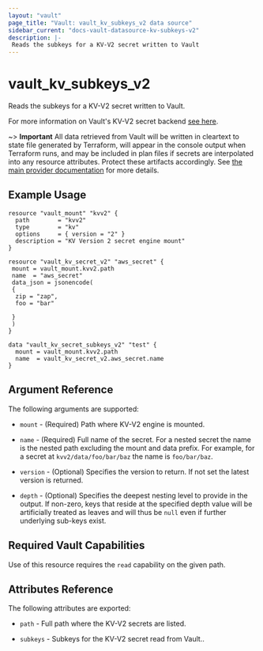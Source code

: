 ```yaml
---
layout: "vault"
page_title: "Vault: vault_kv_subkeys_v2 data source"
sidebar_current: "docs-vault-datasource-kv-subkeys-v2"
description: |-
 Reads the subkeys for a KV-V2 secret written to Vault
---
```


# vault\_kv\_subkeys\_v2

Reads the subkeys for a KV-V2 secret written to Vault.

For more information on Vault's KV-V2 secret backend 
[see here](https://www.vaultproject.io/docs/secrets/kv/kv-v2).

~> **Important** All data retrieved from Vault will be
written in cleartext to state file generated by Terraform, will appear in
the console output when Terraform runs, and may be included in plan files
if secrets are interpolated into any resource attributes.
Protect these artifacts accordingly. See
[the main provider documentation](../index.html)
for more details.

## Example Usage

```hcl
resource "vault_mount" "kvv2" {
  path        = "kvv2"
  type        = "kv"
  options     = { version = "2" }
  description = "KV Version 2 secret engine mount"
}

resource "vault_kv_secret_v2" "aws_secret" {
 mount = vault_mount.kvv2.path
 name  = "aws_secret"
 data_json = jsonencode(
 {
  zip = "zap", 
  foo = "bar"

 }
 )
}

data "vault_kv_secret_subkeys_v2" "test" {
  mount = vault_mount.kvv2.path
  name  = vault_kv_secret_v2.aws_secret.name
}
```

## Argument Reference

The following arguments are supported:

* `mount` - (Required) Path where KV-V2 engine is mounted.

* `name` - (Required) Full name of the secret. For a nested secret
  the name is the nested path excluding the mount and data
  prefix. For example, for a secret at `kvv2/data/foo/bar/baz`
  the name is `foo/bar/baz`.

* `version` - (Optional) Specifies the version to return. If not 
  set the latest version is returned.

* `depth` - (Optional) Specifies the deepest nesting level to provide in the output.
  If non-zero, keys that reside at the specified depth value will be
  artificially treated as leaves and will thus be `null` even if further
  underlying sub-keys exist.

## Required Vault Capabilities

Use of this resource requires the `read` capability on the given path.

## Attributes Reference

The following attributes are exported:

* `path` - Full path where the KV-V2 secrets are listed.

* `subkeys` - Subkeys for the KV-V2 secret read from Vault..

